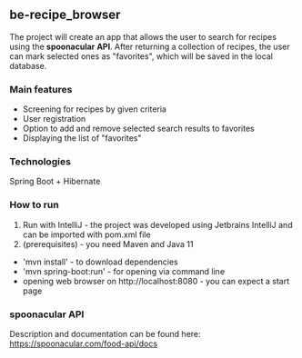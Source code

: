 ## be-recipe_browser
The project will create an app that allows the user to search for recipes using the **spoonacular API**. 
After returning a collection of recipes, the user can mark selected ones as "favorites", which will be saved in the local database.

### Main features
* Screening for recipes by given criteria
* User registration
* Option to add and remove selected search results to favorites
* Displaying the list of "favorites"

### Technologies
Spring Boot + Hibernate

### How to run
1) Run with IntelliJ - the project was developed using Jetbrains IntelliJ and can be imported with pom.xml file
2) (prerequisites) - you need Maven and Java 11
* 'mvn install' - to download dependencies
* 'mvn spring-boot:run' - for opening via command line
* opening web browser on http://localhost:8080 - you can expect a start page

### spoonacular API
Description and documentation can be found here: https://spoonacular.com/food-api/docs
